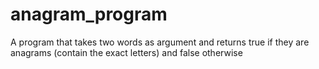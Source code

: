 # anagram_program
A program that takes two words as argument and returns true if they are anagrams (contain the exact letters) and false otherwise
